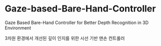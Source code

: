 # Gaze-based-Bare-Hand-Controller
Gaze Based Bare-Hand Controller for Better Depth Recognition in 3D Environment

3차원 환경에서 개선된 깊이 인지를 위한 시선 기반 맨손 컨트롤러
